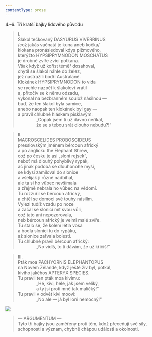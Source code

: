 ```yaml
---
contentType: prose
---
```


4.–6. Tři kratší bajky lidového původu

> I.  
> Šlakol tečkovaný DASYURUS VIVERRINUS  
> /což jakás vačnatá je kuna aneb kočka/  
> klokana pronásledoval kdys pižmového,  
> kterýžto HYPSIPRYMNODON MOSCHATUS  
> je drobné zvíře zvící potkana.  
> Však když už kořist téměř dosahoval,  
> chytil se šlakol náhle do želez,  
> jež nastražili bodří Australané.  
> Klokánek HYPSIPRYMNODON to vida  
> se rychle nazpět k šlakolovi vrátil  
> a, přitočiv se k němu odzadu,  
> vykonal na bezbranném soulož násilnou —  
> buď, že ten šlakol byla samice,  
> anebo naopak ten klokánek byl gay —  
> a pravil chlubně hláskem pisklavým:  
>                „Copak jsem ti už dávno neříkal,  
>                že se s tebou srát dlouho nebudu?!“

> II.  
> MACROSCELIDES PROBOSCIDEUS  
> presslovským jménem bércoun africký  
> a po anglicku the Elephant Shrew,  
> což po česku je asi „sloní rejsek“,  
> neboť má dlouhý pohyblivý rypák,  
> ač jinak podobá se dlouhonohé myši,  
> se kdysi zamiloval do slonice  
> a všelijak jí různě nadbíhal,  
> ale ta si ho vůbec nevšímala  
> a zřejmě nebrala ho vůbec na vědomí.  
> Tu rozzuřil se bércoun africký,  
> a chtěl se domoci své touhy násilím.  
> Vylezl tudíž vzadu po noze  
> a začal se slonicí mít svou vůli,  
> což tato ani nepozorovala,  
> neb bércoun africký je velmi malé zvíře.  
> Tu stalo se, že kolem létla vosa  
> a bodla slonici tu do rypáku,  
> až slonice zařvala bolestí.  
> Tu chlubně pravil bércoun africký:  
>                „No vidíš, to ti dávám, že už křičíš!“

> III.  
> Pták moa PACHYORNIS ELEPHANTOPUS  
> na Novém Zélandě, když ještě živ byl, potkal,  
> kiviho jakéhos APTERYX SPECIES.  
> Tu pravil ten pták moa kivimu:  
>                „Hé, kivi, hele, jak jsem veliký,  
>                a ty jsi proti mně tak maličký!“  
> Tu pravil v odvět kivi moovi:  
>                „No ale — já byl loni nemocný!“

![](../Images/005.jpg)

> — ARGUMENTUM —  
> Tyto tři bajky jsou zaměřeny proti těm, kdož přeceňují své síly, schopnosti a význam, chybně chápou události a okolnosti.
